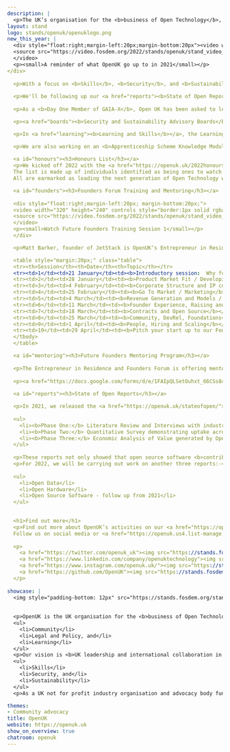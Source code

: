 ```yaml
---
description: | 
  <p>The UK’s organisation for the <b>business of Open Technology</b>, being <b>open source software, open hardware and open data</b>. OpenUK is led by CEO Amanda Brock with a pro bono Board, Leadership team, Ambassadors and various work groups and committees.</p>
layout: stand
logo: stands/openuk/openuklogo.png
new_this_year: | 
  <div style="float:right;margin-left:20px;margin-bottom:20px"><video width="320" height="240" controls style="border:1px solid rgba(0,0,0,.125)">
  <source src="https://video.fosdem.org/2022/stands/openuk/stand_video_openuk_video1.mp4" type="video/mp4">
  </video>
  <p><small>A reminder of what OpenUK go up to in 2021</small></p>
</div>
  
  <p>With a focus on <b>Skills</b>, <b>Security</b>, and <b>Sustainability</b>, we started 2022 by celebrating the <a href="#honours"><b>New Year’s Honours List</b></a> and launching the ten <a href="#founders"><b>Future Founders Training Sessions</b></a> set up by Matt Barker our Entrepreneur in Residence, and the Founders Forum.  The training sessions are ongoing with the next session happening at <b>12 noon GMT 25th February</b>.  We are also offering a <a href="mentoring"><b>Mentoring Program</b></a> to a small group of UK based individuals.</p>
  
  <p>We'll be following up our <a href="reports"><b>State of Open Reports</b></a> from last year with another three reports.</p>
  
  <p>As a <b>Day One Member of GAIA-X</b>, Open UK has been asked to lead on a possible UK hub. There will be an introductory session on this on <b>9 February, 2.30pm-4.00pm GMT</b>. All are welcome.  If interested in attending, please contact <a href="mailto:admin@openuk.uk"><b>admin@openuk.uk</b></a>.</p>

  <p><a href="boards"><b>Security and Sustainability Advisory Boards</b></a> are being created and we welcome involvement from those interested in these areas.  We’re already planning our second <a href="sustainability"><b>Open Technology for Sustainability Day</b></a> and the Third Edition of the <a href="awards"><b>OpenUK Awards</b></a> happening later this year.</p>  

  <p>In <a href="learning"><b>Learning and Skills</b></a>, the Learning Team is growing, continuing to develop the Kids Camp with a further OpenUK digital glove inspired by MiMu give away and competition.</p>

  <p>We are also working on an <b>Apprenticeship Scheme Knowledge Module</b> and <b>University Modules</b> for engineering, business and legal and regulatory students.</p> 
  
  <a id="honours"><h3>Honours List</h3></a>
  <p>We kicked off 2022 with the <a href="https://openuk.uk/2022honourslist/"><b>OpenUK New Year’s Honours List</b> </a>celebrating future generations of Open Technologists. 
  The list is made up of individuals identified as being ones to watch in the UK in Open Source Software, Open Hardware and Open Data. 
  All are earmarked as leading the next generation of Open Technology whether through social media, their jobs, community contributions, policy or in education.</p>

  <a id="founders"><h3>Founders Forum Training and Mentoring</h3></a>
  
  <div style="float:right;margin-left:20px; margin-bottom:20px;">
  <video width="320" height="240" controls style="border:1px solid rgba(0,0,0,.125)">
  <source src="https://video.fosdem.org/2022/stands/openuk/stand_video_openuk_video2.mp4" type="video/mp4">
  </video>
  <p><small>Watch Future Founders Training Session 1</small></p>
  </div>

  <p>Matt Barker, founder of JetStack is OpenUK’s Entrepreneur in Residence leading our Founders Forum. As a result of their <a href="https://openuk.uk/wp-content/uploads/2021/11/founders_forum_report.pdf"><b>initial findings report</b></a>, OpenUK Founders Forum Training Program has been set up for anyone developing skills in open technology and business. 10 weekly sessions taking place digitally on Fridays at noon led by the Founders Forum and Legal Group, people with experience at the coal face of Open Tech.</p><p>Whilst the sessions have started, it’s <a href="https://openuk.uk/foundersforum/"><b>not too late to get involved</b></a> and you can <a href="https://openuk.uk/foundersforum/#ffvideos"><b>watch videos of past sessions</b></a>.</p>  

  <table style="margin:20px;" class="table">
  <tr><th>Session</th><th>Date</th><th>Topic</th></tr>
  <tr><td>1</td><td>21 January</td><td><b>Introductory session:  Why found an Open Source Business?</b></td></tr>
  <tr><td>2</td><td>28 January</td><td><b>Product Market Fit / Developing a Product</b></td></tr>
  <tr><td>3</td><td>4 February</td><td><b>Corporate Structure and IP considerations for Open Tech businesses, Open Source Licensing</b></td></tr>
  <tr><td>4</td><td>25 February</td><td><b>Go To Market / Marketing</b></td></tr>
  <tr><td>5</td><td>4 March</td><td><b>Revenue Generation and Models / Pricing and Packaging</b></td></tr>
  <tr><td>6</td><td>11 March</td><td><b>Founder Experience, Raising and Runway</b></td></tr>
  <tr><td>7</td><td>18 March</td><td><b>Contracts and Open Source</b></td></tr>
  <tr><td>8</td><td>25 March</td><td><b>Community, DevRel, Foundations</b></td></tr>
  <tr><td>9</td><td>1 April</td><td><b>People, Hiring and Scaling</b></td></tr>
  <tr><td>10</td><td>29 April</td><td><b>Pitch your start up to our Founder Forum Founders</b></td></tr>
  </tbody>
  </table>

  <a id="mentoring"><h3>Future Founders Mentoring Program</h3></a>
  
  <p>The Entrepreneur in Residence and Founders Forum is offering mentoring to a small group of UK based individuals. Interested Founders or potential Founders will be selected from applications received with mentees matched with our team for one to one mentoring sessions and to offer support for the evolution of an ever stronger UK Open Technology business ecosystem.</p>
  
  <p><a href="https://docs.google.com/forms/d/e/1FAIpQLSetOuhxt_66CSs84WsW989BuCShKZp0vYzED8Q3mYjhZcqbyA/viewform"><b>Apply here for mentoring</b></a></p>
  
  <a id="reports"><h3>State of Open Reports</h3></a>

  <p>In 2021, we released the <a href="https://openuk.uk/stateofopen/"><b>State of Open Report</b></a> in three phases looking at open source software in the UK:-</p>
  
  <ul>
    <li><b>Phase One:</b> Literature Review and Interviews with industry leaders</li>
    <li><b>Phase Two:</b> Quantitative Survey demonstrating uptake across business</li>
    <li><b>Phase Three:</b> Economic Analysis of Value generated by Open Source</li>
  </ul>
  
  <p>These reports not only showed that open source software <b>contributed up to £43.15bn to UK GDP</b>, it also highlighted some great use cases including <b>Starling in Phase Two</b> and the <b>energy sector in Phase Three</b>.  We also conducted a survey and the results are in Phase Two. All three reports can be <a href="https://openuk.uk/stateofopen/"><b>read here</b></a>.</p>
  <p>For 2022, we will be carrying out work on another three reports:-</p>
  
  <ul>
    <li>Open Data</li>
    <li>Open Hardware</li>
    <li>Open Source Software - follow up from 2021</li>
  </ul>

  
  <h1>Find out more</h1>
  <p>Find out more about OpenUK’s activities on our <a href="https://openuk.uk"><b>web site</b></a>.
  Follow us on social media or <a href="https://openuk.us4.list-manage.com/subscribe?u=9d6308e45152bb731122903de&id=34b8a50cce"><b>join our newsletter</b></a> for updates.   </p>
  
  <p>
    <a href="https://twitter.com/openuk_uk"><img src="https://stands.fosdem.org/stands/openuk/Twitter.png" width=64 style="padding-right: 10px"></a> 
    <a href="https://www.linkedin.com/company/openuktechnology"><img src="https://stands.fosdem.org/stands/openuk/LinkedIn.png" width=64  style="padding-right: 10px"></a> 
    <a href="https://www.instagram.com/openuk.uk/"><img src="https://stands.fosdem.org/stands/openuk/Insta.png" width=64  style="padding-right: 10px"></a> 
    <a href="https://github.com/OpenUK"><img src="https://stands.fosdem.org/stands/openuk/GitHub.png" width=64  style="padding-right: 10px"></a>
  </p>
  
showcase: |
  <img style="padding-bottom: 12px" src="https://stands.fosdem.org/stands/openuk/logo.png" width="25%" class="center"/>
  
  
  <p>OpenUK is the UK organisation for the <b>business of Open Technology</b> delivering our activities through 3 pillars:</p>
  <ul>
    <li>Community</li>
    <li>Legal and Policy, and</li>
    <li>Learning</li>
  </ul>
  <p>Our vision is <b>UK leadership and international collaboration in Open Technology</b> and our 2022 focus will be on:</p>
  <ul>
    <li>Skills</li>
    <li>Security, and</li>
    <li>Sustainability</li>
  </ul>
  <p>As a UK not for profit industry organisation and advocacy body funded by partner donation and sponsorship. Join us as an <a href="https://openuk.uk/ambassadors/">Ambassador</a>, <a href="https://openuk.uk/become-a-supporter/">support us</a>, or participate in our activities for free. All are welcome.</p>

themes:
- Community advocacy
title: OpenUK
website: https://openuk.uk
show_on_overview: true
chatroom: openuk
---
```

